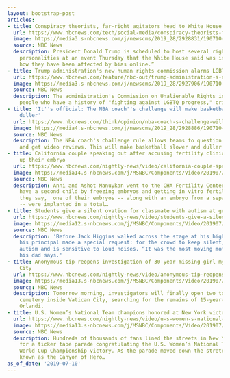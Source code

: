 ```yaml
---
layout: bootstrap-post
articles:
- title: Conspiracy theorists, far-right agitators head to White House
  url: https://www.nbcnews.com/tech/social-media/conspiracy-theorists-far-right-agitators-head-white-house-social-media-n1028576
  image: https://media3.s-nbcnews.com/j/newscms/2019_28/2928831/190710-donald-trump-se-627p_6ae1ac7cf46d3868b2158fbe50241c68.nbcnews-fp-1200-630.jpg
  source: NBC News
  description: President Donald Trump is scheduled to host several right-wing internet
    personalities at an event Thursday that the White House said was intended to “share
    how they have been affected by bias online.”
- title: Trump administration's new human rights commission alarms LGBTQ advocates
  url: https://www.nbcnews.com/feature/nbc-out/trump-administration-s-new-human-rights-commission-alarms-lgbtq-advocates-n1028276
  image: https://media3.s-nbcnews.com/j/newscms/2019_28/2927906/190710-mary-ann-glendon-se-1123a_1923ae76b19c10fbf153b1a284c66568.nbcnews-fp-1200-630.jpg
  source: NBC News
  description: The administration's Commission on Unalienable Rights is stacked with
    people who have a history of "fighting against LGBTQ progress," critics say.
- title: 'It''s official: The NBA coach''s challenge will make basketball slower and
    duller'
  url: https://www.nbcnews.com/think/opinion/nba-coach-s-challenge-will-make-basketball-slower-duller-ncna1028571
  image: https://media4.s-nbcnews.com/j/newscms/2019_28/2928886/190710-chris-paul-referee-scott-foster-ac-700p_7517d5ec18f4390fb62b3967e20fb53e.nbcnews-fp-1200-630.jpg
  source: NBC News
  description: The NBA coach's challenge rule allows teams to question referee's calls
    and get video reviews. This will make basketball slower and duller for fans.
- title: California couple speaking out after accusing fertility clinic of mixing
    up their embryo
  url: https://www.nbcnews.com/nightly-news/video/california-couple-speaking-out-after-accusing-fertility-clinic-of-mixing-up-their-embryo-63620677829
  image: https://media14.s-nbcnews.com/j/MSNBC/Components/Video/201907/nn_jke_fertility_clinic_baby_mixup_190710.nbcnews-fp-1200-630.jpg
  source: NBC News
  description: Anni and Ashot Manuykan went to the CHA Fertility Center hoping to
    have a second child by freezing embryos and getting in vitro fertilization. Instead,
    they say,  one of their embryos -- along with an embryo from a separate family
    -- were implanted in a total…
- title: Students give a silent ovation for classmate with autism at graduation
  url: https://www.nbcnews.com/nightly-news/video/students-give-a-silent-ovation-for-classmate-with-autism-at-graduation-63621701805
  image: https://media12.s-nbcnews.com/j/MSNBC/Components/Video/201907/nn_kti_autistic_student_receives_diploma_190710_1920x1080.nbcnews-fp-1200-630.jpg
  source: NBC News
  description: 'Before Jack Higgins walked across the stage at his high school graduation,
    his principal made a special request: for the crowd to keep silent, as Jack has
    autism and is sensitive to loud noises. “It was the most moving moment of my life,”
    his dad says.'
- title: Anonymous tip reopens investigation of 30 year missing girl mystery in Vatican
    City
  url: https://www.nbcnews.com/nightly-news/video/anonymous-tip-reopens-investigation-of-30-year-missing-girl-mystery-in-vatican-city-63621189774
  image: https://media13.s-nbcnews.com/j/MSNBC/Components/Video/201907/nn_ksi_vatican_missing_girl_investigation_190710_1920x1080.nbcnews-fp-1200-630.jpg
  source: NBC News
  description: Tomorrow morning, investigators will finally open two tombs in a tiny
    cemetery inside Vatican City, searching for the remains of 15-year-old Emanuela
    Orlandi.
- title: U.S. Women’s National Team champions honored at New York victory parade
  url: https://www.nbcnews.com/nightly-news/video/u-s-women-s-national-team-champions-honored-at-new-york-victory-parade-63620165895
  image: https://media13.s-nbcnews.com/j/MSNBC/Components/Video/201907/nn_rel_uswnt_parade_190710_1920x1080.nbcnews-fp-1200-630.jpg
  source: NBC News
  description: Hundreds of thousands of fans lined the streets in New York City today
    for a ticker tape parade congratulating the U.S. Women’s National Team on their
    World Cup Championship victory. As the parade moved down the stretch of Broadway
    known as the Canyon of Hero…
as_of_date: '2019-07-10'
---
```



